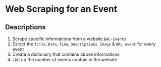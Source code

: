 # Web Scraping for an Event
 
 ## Descriptions
 1) Scrape specific informations from a website `BAC-Events`
 2) Exract the `Title`, `Date`, `Time`, `Descriptions`, `Image` & `URL event` for every event
 3) Create a dictionary that contains above informations
 4) List up the number of events contain in the website
